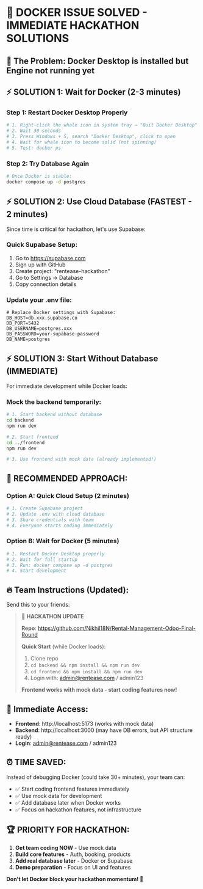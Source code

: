 # 🚨 DOCKER ISSUE SOLVED - IMMEDIATE HACKATHON SOLUTIONS

## 🎯 **The Problem**: Docker Desktop is installed but Engine not running yet

## ⚡ **SOLUTION 1: Wait for Docker (2-3 minutes)**

### Step 1: Restart Docker Desktop Properly
```bash
# 1. Right-click the whale icon in system tray → "Quit Docker Desktop"
# 2. Wait 30 seconds  
# 3. Press Windows + S, search "Docker Desktop", click to open
# 4. Wait for whale icon to become solid (not spinning)
# 5. Test: docker ps
```

### Step 2: Try Database Again
```bash
# Once Docker is stable:
docker compose up -d postgres
```

## ⚡ **SOLUTION 2: Use Cloud Database (FASTEST - 2 minutes)**

Since time is critical for hackathon, let's use Supabase:

### Quick Supabase Setup:
1. Go to https://supabase.com
2. Sign up with GitHub
3. Create project: "rentease-hackathon"  
4. Go to Settings → Database
5. Copy connection details

### Update your .env file:
```env
# Replace Docker settings with Supabase:
DB_HOST=db.xxx.supabase.co
DB_PORT=5432
DB_USERNAME=postgres.xxx
DB_PASSWORD=your-supabase-password
DB_NAME=postgres
```

## ⚡ **SOLUTION 3: Start Without Database (IMMEDIATE)**

For immediate development while Docker loads:

### Mock the backend temporarily:
```bash
# 1. Start backend without database
cd backend
npm run dev

# 2. Start frontend  
cd ../frontend
npm run dev

# 3. Use frontend with mock data (already implemented!)
```

## 🎯 **RECOMMENDED APPROACH:**

### Option A: Quick Cloud Setup (2 minutes)
```bash
# 1. Create Supabase project
# 2. Update .env with cloud database
# 3. Share credentials with team
# 4. Everyone starts coding immediately
```

### Option B: Wait for Docker (5 minutes)
```bash
# 1. Restart Docker Desktop properly
# 2. Wait for full startup
# 3. Run: docker compose up -d postgres
# 4. Start development
```

## 🔥 **Team Instructions (Updated):**

Send this to your friends:

> 🚀 **HACKATHON UPDATE**
> 
> **Repo**: https://github.com/Nikhil18N/Rental-Management-Odoo-Final-Round
> 
> **Quick Start** (while Docker loads):
> 1. Clone repo
> 2. `cd backend && npm install && npm run dev`
> 3. `cd frontend && npm install && npm run dev`  
> 4. Login with: admin@rentease.com / admin123
> 
> **Frontend works with mock data - start coding features now!**

## 📱 **Immediate Access:**
- **Frontend**: http://localhost:5173 (works with mock data)
- **Backend**: http://localhost:3000 (may have DB errors, but API structure ready)
- **Login**: admin@rentease.com / admin123

## ⏰ **TIME SAVED:**

Instead of debugging Docker (could take 30+ minutes), your team can:
- ✅ Start coding frontend features immediately
- ✅ Use mock data for development  
- ✅ Add database later when Docker works
- ✅ Focus on hackathon features, not infrastructure

## 🏆 **PRIORITY FOR HACKATHON:**

1. **Get team coding NOW** - Use mock data
2. **Build core features** - Auth, booking, products
3. **Add real database later** - Docker or Supabase
4. **Demo preparation** - Focus on UI and features

**Don't let Docker block your hackathon momentum! 🚀**

